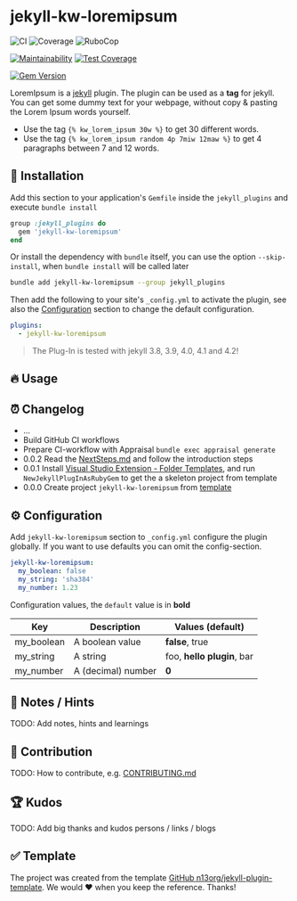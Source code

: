 # jekyll-kw-loremipsum

![CI](https://github.com/n13org/jekyll-kw-loremipsum/workflows/CI/badge.svg)
![Coverage](https://github.com/n13org/jekyll-kw-loremipsum/workflows/Coverage/badge.svg)
![RuboCop](https://github.com/n13org/jekyll-kw-loremipsum/workflows/RuboCop/badge.svg)

[![Maintainability](https://api.codeclimate.com/v1/badges/dec6df8009e83158a564/maintainability)](https://codeclimate.com/github/n13org/jekyll-kw-loremipsum/maintainability)
[![Test Coverage](https://api.codeclimate.com/v1/badges/dec6df8009e83158a564/test_coverage)](https://codeclimate.com/github/n13org/jekyll-kw-loremipsum/test_coverage)

[![Gem Version](https://badge.fury.io/rb/jekyll-kw-loremipsum.svg)](https://badge.fury.io/rb/jekyll-kw-loremipsum)

LoremIpsum is a [jekyll][Jekyll Website] plugin. The plugin can be used as a **tag** for jekyll. You can get some dummy text for your webpage, without copy & pasting the Lorem Ipsum words yourself.

- Use the tag `{% kw_lorem_ipsum 30w %}` to get 30 different words.
- Use the tag `{% kw_lorem_ipsum random 4p 7miw 12maw %}` to get 4 paragraphs between 7 and 12 words.

## 🚀 Installation

Add this section to your application's `Gemfile` inside the `jekyll_plugins` and execute `bundle install`

```ruby
group :jekyll_plugins do
  gem 'jekyll-kw-loremipsum'
end
```

Or install the dependency with `bundle` itself, you can use the option `--skip-install`, when `bundle install` will be called later

```sh
bundle add jekyll-kw-loremipsum --group jekyll_plugins 
```

Then add the following to your site's `_config.yml` to activate the plugin, see also the [Configuration](#%EF%B8%8F-configuration) section to change the default configuration. 

```yaml
plugins:
  - jekyll-kw-loremipsum
```

> The Plug-In is tested with jekyll 3.8, 3.9, 4.0, 4.1 and 4.2!

## 🔥 Usage

## ⏰ Changelog

* ...
* Build GitHub CI workflows
* Prepare CI-workflow with Appraisal `bundle exec appraisal generate`
* 0.0.2 Read the [NextSteps.md](NextSteps.md) and follow the introduction steps
* 0.0.1 Install [Visual Studio Extension - Folder Templates](https://marketplace.visualstudio.com/items?itemName=Huuums.vscode-fast-folder-structure), and run `NewJekyllPlugInAsRubyGem` to get the a skeleton project from template
* 0.0.0 Create project `jekyll-kw-loremipsum` from [template][GitHub jekyll-plugin-template]

## ⚙️ Configuration

Add `jekyll-kw-loremipsum` section to `_config.yml` configure the plugin globally. If you want to use defaults you can omit the config-section.

```yaml
jekyll-kw-loremipsum:
  my_boolean: false
  my_string: 'sha384'
  my_number: 1.23
```

Configuration values, the `default` value is in **bold**

| Key | Description | Values (**default**) |
|-----|-------------|----------------------|
| my_boolean | A boolean value    | **false**, true |
| my_string  | A string           | foo, **hello plugin**, bar |
| my_number  | A (decimal) number | **0** |

## 📝 Notes / Hints

TODO: Add notes, hints and learnings

## 👋 Contribution

TODO: How to contribute, e.g. [CONTRIBUTING.md](CONTRIBUTING.md)

## 🏆 Kudos

TODO: Add big thanks and kudos persons / links / blogs

## ✅ Template

The project was created from the template [GitHub n13org/jekyll-plugin-template][GitHub jekyll-plugin-template]. We would ❤️ when you keep the reference. Thanks!

[GitHub jekyll-plugin-template]: https://github.com/n13org/jekyll-plugin-template
[Jekyll Website]: https://jekyllrb.com/
